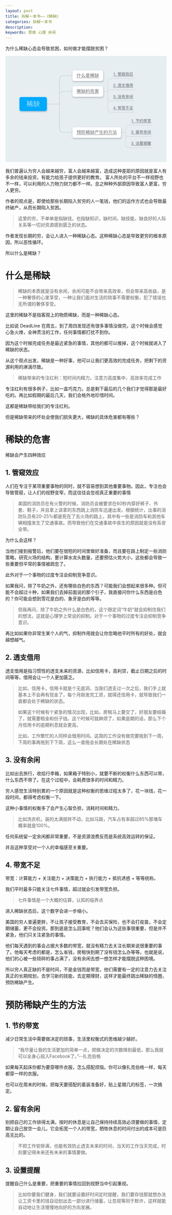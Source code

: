 ```yaml
---
layout: post
title: 拆解一本书——《稀缺》
categories: 拆解一本书
description: 
keywords: 思维 心理 余闲
---
```


为什么稀缺心态会导致贫困，如何做才能摆脱贫困？

![](/images/posts/思维导图/稀缺.png)

我们普遍认为穷人会越来越穷，富人会越来越富，造成这种差距的原因就是富人有多余的钱来投资，有能力给孩子提供更好的教育。
富人所处的平台不一样视野也不一样，可以利用的人力物力财力都不一样。总之种种外部原因导致富人更富，穷人更穷。

作者的观点是，即使给那些长期陷入贫穷的人一笔钱，他们的运作方式也会导致最终破产，从而长期陷入贫困。

>这里的穷，不单单是指缺钱，也指缺知识，缺时间，缺技能，缺良好的人际关系等一切对资源感到匮乏的状态。

作者发现长期的穷，会让人进入一种稀缺心态。这种稀缺心态是导致更穷的根本原因，所以恶性循环。

所以什么是稀缺？

# 什么是稀缺

>稀缺的本质就是没有余闲，余闲可能不会带来高效率，但会带来高收益，是一种奢侈的心里享受，一种让我们面对生活的琐事不需要权衡，犯了错误也无所谓的奢侈享受。

这里的稀缺不是指客观上的物质稀缺，而是一种稀缺心态。

比如说 DeadLine 在周五，到了周四发现还有很多事情没做完，这个时候会感觉心急火燎，全神贯注的工作，任何事情都打扰不到你。

因为这个时候完成任务是最近紧急的事情，其他的都可以推掉，这个时候就进入了稀缺的状态。

从这个观点出发，稀缺是一种好事，他可以让我们更高效的完成任务，把剩下的资源利用的淋漓尽致。

> 稀缺带来的专注红利：短时间内精力，注意力高度集中，高效率完成工作

专注红利有很多例子，比如一盒巧克力，总是剩下最后的几个我们才觉得那是最好吃的。再比如假期的最后几天，我们会格外地珍惜时间。

这都是稀缺带给我们的专注红利。

但是稀缺带来的坏处会使我们损失更大，稀缺的具体危害都有哪些？

# 稀缺的危害
稀缺会产生四种效应

## 1. 管窥效应

人们在专注于某项重要事物的同时，就不容易想到其他重要事物。因此，专注也会导致管窥，让人们的视野变窄，而这往往会忽视真正重要的事情

>美国的消防员在有火警的时候，消防员会被要求在60秒内穿好裤子、外套、鞋子，并且拿上该拿的东西跳上消防车迅速出发。根据统计，出事的消防队员有20-25%都是死在了去火场的路上，其中有一些是消防车和其他车辆相撞发生了交通事故。而导致他们在交通事故中丧生的原因就是没有系安全带。

为什么会这样？

当他们接到报警后，他们要在很短的时间里做好准备，而且要在路上制定一些消防策略，研究火场的结构，要计算水龙头数量，还要预估火势大小，这些都会导致一些重要但平常的事情被疏忽了。

此外对于一个事物的过度专注会抑制竞争意识。

如果我问，除了牛奶之外，还有哪些白色的东西？可能我们会想起来很多种。但可能不会超过十种，如果我们去掉前面说的那个引子，我直接问你什么东西是白色的？你可能会想到雪花是白的、象牙是白的等等。

>但我再问，除了牛奶之外什么是白色的，这个限定词“牛奶”就会抑制住我们的想法，这就是心理学上常说的抑制。对于一个事物的过度专注会抑制竞争意识。

再比如如果你非常生某个人的气，抑制作用就会让你忽略他平时所有的好处，就会越想越气。

## 2. 透支借用

透支借用是指习惯性的透支未来的资源，比如信用卡，高利贷，截止日期之后的时间等等，借用会让一个人更加匮乏。

>比如，信用卡，信用卡就是个无底洞，当我们透支过一次之后，我们手上就基本上不会再有现金了，每个月刚发完工资，就得还信用卡，就导致我们一直都会处于稀缺的状态。
>
>如果这个时候有个紧急的情况出现，比如，房租马上要交了，好朋友要结婚了，就需要租金和份子钱。这个时候可就麻烦了，如果逾期的话，那么下个月信用卡的逾期利息就会更高。
>
>比如，工作繁忙的人同样会借用时间。这周的工作没有做完要拖到下一周，下周的事再拖到下下周，这么一直拖会长期处在稀缺状态

## 3. 没有余闲

比如出去旅行，收拾行李箱，如果箱子特别小，就要不断的权衡什么东西可以带，什么东西不带了。在这个过程中，会耗费很多的时间和精力。

穷人感觉生活特别累的一个原因就是这种权衡的思维过程太多了，花一块钱，花一段时间，都得考虑权衡一下。

这种小事情的权衡多了会产生心智负担，消耗时间和精力。

>比如洗衣机，装的太满就转不动，比如马路，汽车占有率超过85%那堵车概率就是100%。

任何系统留一定余闲都非常重要，不是资源浪费反而是系统高效运转的保证。

并且这种享受对一个人的幸福感至关重要。

## 4. 带宽不足

带宽：计算能力 + 关注能力 + 决策能力 + 执行能力 + 抵抗诱惑 + 等等统称。

我们平时最多只能关注七件事情，超过就会引发带宽负担。

>七件事情是一个大概的估算，认知的临界点

进入稀缺状态后，这个数字会进一步缩小。

美国的穷人普遍更胖，不让孩子接受教育，不会去买保险，也不会打疫苗，不会定期储蓄，更不会投资。那到底是怎么回事呢？他们会认为这些事很重要，但是并不紧急，他们只关注紧急的事情。

他们每天遇到的事会占据大多数的带宽，就没有精力去关注长期来说很重要的事了。他每天考虑的都是，怎么省钱，房租快到期了没有钱怎么办等等。也就是说，他们的心被一些琐碎的事占满了，没有余闲去想一想怎样才能摆脱这种困境。

所以穷人真正缺的不是时间，不是金钱而是带宽，他们需要有一定的注意力去关注真正的长期规划，去学习新的技能，去定期理财，这样才能最终跳出稀缺的怪圈，预防稀缺产生。

# 预防稀缺产生的方法

## 1. 节约带宽

减少日常生活中需要做决定的琐事，生活里权衡式的思维越少越好。

>“我尽量让我的生活更加的简单一点，把做决定的次数降到最低，那么我就可以全身心投入Facebook了。”--扎克伯格

如果每天起床你都为要穿哪件衣服，怎么搭配烦恼。你可以像扎克伯格一样，每天都穿一样的衣服。

也可以在周末的时候，把每天要搭配的着装准备好，贴上星期几的标签，一次搞定。

## 2. 留有余闲

别把自己的工作排得太满，按时的休息是让自己保持持续高效必须要做的事情，定期让自己放空一会儿，它会拓宽一个人的带宽，牺牲休息的时间付出的成本可是巨高无比的。

>不把工作安排满，也能有效防止透支未来的时间，当天的工作当天完成，时刻要记得未来还有未来的事情要做。

## 3. 设置提醒

提醒自己什么是重要，把重要的事情拉回到视野当中引起重视。

>比如你要我们健身，我们就要设置好时间定时提醒，我们要存钱那就想办法让工资卡里的钱自动划出去一部分进行储蓄，让忽视等同于默许，这样就能自动地让生活慢慢地向好的方向发展。 